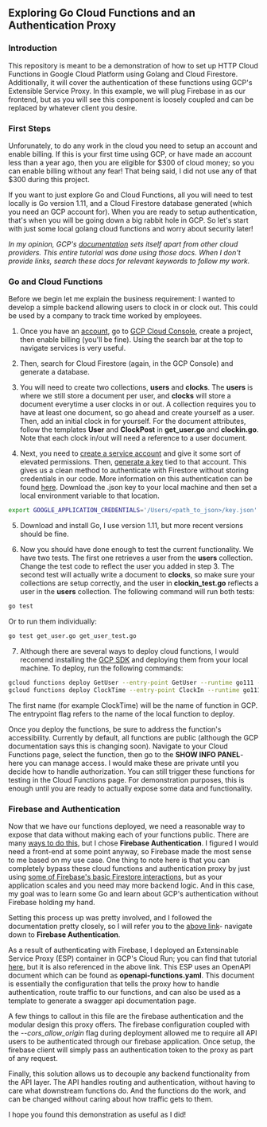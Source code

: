## Exploring Go Cloud Functions and an Authentication Proxy

### Introduction

This repository is meant to be a demonstration of how to set up HTTP Cloud Functions in Google Cloud Platform using Golang and Cloud Firestore. Additionally, it will cover the authentication of these functions using GCP's Extensible Service Proxy. In this example, we will plug Firebase in as our frontend, but as you will see this component is loosely coupled and can be replaced by whatever client you desire.

### First Steps

Unforunately, to do any work in the cloud you need to setup an account and enable billing. If this is your first time using GCP, or have made an account less than a year ago, then you are eligible for $300 of cloud money; so you can enable billing without any fear! That being said, I did not use any of that $300 during this project.

If you want to just explore Go and Cloud Functions, all you will need to test locally is Go version 1.11, and a Cloud Firestore database generated (which you need an GCP account for). When you are ready to setup authentication, that's when you will be going down a big rabbit hole in GCP. So let's start with just some local golang cloud functions and worry about security later!

*In my opinion, GCP's [documentation](https://cloud.google.com/docs/) sets itself apart from other cloud providers. This entire tutorial was done using those docs. When I don't provide links, search these docs for relevant keywords to follow my work.*

### Go and Cloud Functions

Before we begin let me explain the business requirement: I wanted to develop a simple backend allowing users to clock in or clock out. This could be used by a company to track time worked by employees.

1. Once you have an [account](https://cloud.google.com/), go to [GCP Cloud Console](https://console.cloud.google.com), create a project, then enable billing (you'll be fine). Using the search bar at the top to navigate services is very useful.

2. Then, search for Cloud Firestore (again, in the GCP Console) and generate a database.

3. You will need to create two collections, **users** and **clocks**. The **users** is where we still store a document per user, and **clocks** will store a document everytime a user clocks in or out. A collection requires you to have at least one document, so go ahead and create yourself as a user. Then, add an initial clock in for yourself. For the document attributes, follow the templates **User** and **ClockPost** in **get_user.go** and **clockin.go**. Note that each clock in/out will need a reference to a user document.

4. Next, you need to [create a service account](https://cloud.google.com/iam/docs/creating-managing-service-accounts) and give it some sort of elevated permissions. Then, [generate a key](https://cloud.google.com/iam/docs/creating-managing-service-account-keys) tied to that account. This gives us a clean method to authenticate with Firestore without storing credentials in our code. More information on this authentication can be found [here](https://cloud.google.com/functions/docs/securing/authenticating). Download the .json key to your local machine and then set a local environment variable to that location. 

```bash
export GOOGLE_APPLICATION_CREDENTIALS='/Users/<path_to_json>/key.json' 
```

5. Download and install Go, I use version 1.11, but more recent versions should be fine.

6. Now you should have done enough to test the current functionality. We have two tests. The first one retrieves a user from the **users** collection. Change the test code to reflect the user you added in step 3. The second test will actually write a document to **clocks**, so make sure your collections are setup correctly, and the user in **clockin_test.go** reflects a user in the **users** collection. The following command will run both tests:
```bash
go test
```
Or to run them individually:
```bash
go test get_user.go get_user_test.go
```
7. Although there are several ways to deploy cloud functions, I would recomend installing the [GCP SDK](https://cloud.google.com/sdk/install) and deploying them from your local machine. To deploy, run the following commands:
```bash
gcloud functions deploy GetUser --entry-point GetUser --runtime go111 --trigger-http
gcloud functions deploy ClockTime --entry-point ClockIn --runtime go111 --trigger-http
```
The first name (for example ClockTime) will be the name of function in GCP. The entrypoint flag refers to the name of the local function to deploy.

Once you deploy the functions, be sure to address the function's accessibility. Currently by default, all functions are public (although the GCP documentation says this is changing soon). Navigate to your Cloud Functions page, select the function, then go to the **SHOW INFO PANEL**- here you can manage access. I would make these are private until you decide how to handle authorization. You can still trigger these functions for testing in the Cloud Functions page. For demonstration purposes, this is enough until you are ready to actually expose some data and functionality.

### Firebase and Authentication

Now that we have our functions deployed, we need a reasonable way to expose that data without making each of your functions public. There are many [ways to do this](https://cloud.google.com/functions/docs/securing/authenticating), but I chose **Firebase Authentication**. I figured I would need a front-end at some point anyway, so Firebase made the most sense to me based on my use case. One thing to note here is that you can completely bypass these cloud functions and authentication proxy by just using [some of Firebase's basic Firestore interactions](https://firebase.google.com/docs/firestore/quickstart), but as your application scales and you need may more backend logic. And in this case, my goal was to learn some Go and learn about GCP's authentication without Firebase holding my hand.

Setting this process up was pretty involved, and I followed the documentation pretty closely, so I will refer you to the [above link](https://cloud.google.com/functions/docs/securing/authenticating)- navigate down to **Firebase Authentication**.

As a result of authenticating with Firebase, I deployed an Extensinable Service Proxy (ESP) container in GCP's Cloud Run; you can find that tutorial [here](https://cloud.google.com/endpoints/docs/openapi/get-started-cloud-functions), but it is also referenced in the above link. This ESP uses an OpenAPI document which can be found as **openapi-functions.yaml**. This document is essentially the configuration that tells the proxy how to handle authentication, route traffic to our functions, and can also be used as a template to generate a swagger api documentation page.

A few things to callout in this file are the firebase authentication and the modular design this proxy offers. The firebase configuration coupled with the *--cors_allow_origin* flag during deployment allowed me to require all API users to be authenticated through our firebase application. Once setup, the firebase client will simply pass an authentication token to the proxy as part of any request.

Finally, this solution allows us to decouple any backend functionality from the API layer. The API handles routing and authentication, without having to care what downstream functions do. And the functions do the work, and can be changed without caring about how traffic gets to them.

I hope you found this demonstration as useful as I did!
